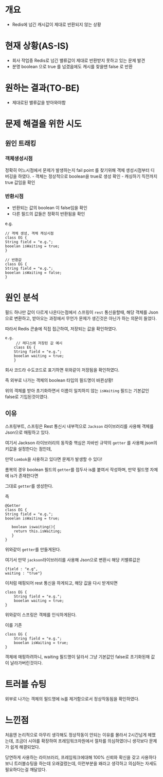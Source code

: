 # 개요
- Redis에 넘긴 캐시값이 제대로 반환되지 않는 상황

# 현재 상황(AS-IS)
- 회사 작업중 Redis로 넘긴 밸류값이 제대로 반환받지 못하고 있는 문제 발견
- 분명 boolean 으로 true 를 넘겼음에도 캐시를 찾을땐 false 로 반환

# 원하는 결과(TO-BE)
- 제대로된 밸류값을 받아와야함

# 문제 해결을 위한 시도
## 원인 트래킹
### 객체생성시점
 정확히 어느시점에서 문제가 발생하는지 fail point 를 찾기위해 객체 생성시점부터 디버깅을 하였다.
    - 객체는 정상적으로 boolean을 true로 생성 확인
    - 캐싱하기 직전까지 true 값임을 확인

### 반환시점

- 반환되는 값의 boolean 이 false임을 확인
- 다른 필드의 값들은 정확히 반환됨을 확인

e.g.

    // 객체 생성, 객체 캐싱시점
    class EG {
    String field = "e.g.";
    booelan isWaiting = true;
    }
    
    // 반환값
    class EG {
    String field = "e.g.";
    booelan isWaiting = false;
    }
    


# 원인 분석

필드 하나만 값이 다르게 나온다는점에서 스프링이 `rest` 통신을할때, 해당 객체를 Json으로 변환하고, 받아오는 과정에서 무언가 문제가 생긴것은 아닌가 하는 의문이 들었다.

따라서 Redis 콘솔에 직접 접근하여, 저장되는 값을 확인하였다.

    e.g.
         // 레디스에 저장된 값 예시
        class EG {
        String field = "e.g.";
        booelan waiting = true;
        }
        

회사 코드라 수도코드로 표기하면 위와같이 저장됨을 확인하였다.

즉 외부로 나가는 객체의 boolean 타입의 필드명이 바뀐상황!

위의 객체를 받아 초기화하면서 이름이 일치하지 않는 `isWaiting` 필드는 기본값인 false로 기입된것이였다.

## 이유

스프링부트, 스프링은 Rest 통신시 내부적으로 `Jackson` 라이브러리를 사용해 객체를 Json으로 매핑하고 있다.

여기서 Jackson 라이브러리의 동작중 핵심은 자바빈 규약의 `getter` 를 사용해 json의 키값을 설정한다는 점인데, 

만약 `Lombok`을 사용하고 있다면 문제가 발생할 수 있다!

롬복의 경우 boolean 필드의 `getter`를 접두사 is를 붙여서 작성하며, 만약 필드명 자체에 is가 존재한다면

그대로 `getter`를 생성한다.

즉

    @Getter
    class EG {
    String field = "e.g.";
    booelan isWaiting = true;
    
       boolean iswaiting(){
        return this.isWaiting;
       }
    }

위와같이 `getter`를 만들게된다.

여기서 만약 `jackson`라이브러리를 사용해  Json으로 변환시 해당 키밸류값은

    {field : "e.g", 
    waiting : "true"}
    
이처럼 매핑되어 rest 통신을 하게되고, 해당 값을 다시 받게되면 

    class EG {
        String field = "e.g.";
        booelan waiting = true;
    }
    
위와같이 스프링은 객체를 인식하게된다.

이를 기존

    class EG {
        String field = "e.g.";
        booelan isWaiting = true;
    }
    
객체에 매핑하려하니, waiting 필드명이 달라서 그냥 기본값인 false로 초기화된채 값이 날라가버린것이다.

# 트러블 슈팅

외부로 나가는 객체의 필드명에 is를 제거함으로서 정상작동됨을 확인하였다.

# 느낀점
처음엔 논리적으로 아무리 생각해도 정상작동이 안되는 이유를 몰라서 2시간넘게 헤맸는데, 조금더 시야를 확장하여 프레임워크차원에서 절차를 의심하였더니 생각보다 문제가 쉽게 해결되었다.

당연하게 사용하는 라이브러리, 프레임워크에대해 100% 신뢰와 확신을 갖고 사용하다보니 트러블슈팅을 하는데 오래걸렸는데, 이런부분을 왜라고 생각하고 의심하는 자세도 필요하다는걸 깨달았다.

